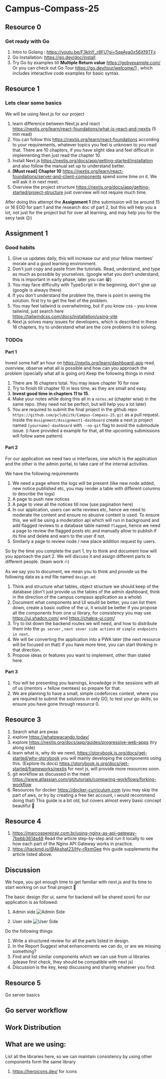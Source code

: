 # Campus-Compass-25

## Resource 0

### Get ready with Go
1. Intro to Golang : https://youtu.be/F3klnY_r8FU?si=5qeAya0x56Xf9TFx
2. Go Installation:  https://go.dev/doc/install
3. Try Go by examples till **Multiple Return value** https://gobyexample.com/ Or you can check out Go Tour https://go.dev/tour/welcome/1 , which includes interactive code examples for basic syntax.


## Resource 1

### Lets clear some basics
We will be using Next.js for our project 
1. learn difference between Next.js and react https://nextjs.org/learn/react-foundations/what-is-react-and-nextjs (5 min read)
2.  You can follow this https://nextjs.org/learn/react-foundations according to your requirements, whatever topics you feel is unknown to you read that. There are 10 chapters, if you have slight idea and feel difficult in implementing then just read the chapter 10.
3. Install Next.js https://nextjs.org/docs/app/getting-started/installation and also follow the manual set up to understand better.
4. **[Must read]** **Chapter 10** https://nextjs.org/learn/react-foundations/server-and-client-components spend some time on it. We will ask it in next meet.
5. Overview the project structure https://nextjs.org/docs/app/getting-started/project-structure just overview will not require much time.


After doing this attempt the **Assignment 1** 
(the submission will be around 15 or 16 EOD for part 1 and the research doc of part 2, but this will help you a lot, not just for the project but for over all learning, and may help you for the secy task 😉)


## Assignment 1

### Good habits

1. Give us updates daily, this will increase our and your fellow mentees’ morale and a good learning environment.
2. Don't just copy and paste from the tutorials. Read, understand, and type as much as possible by yourselves. (google what you don't understand, this is important in early phase, later you can 😁)
3. You may face difficulty with TypeScript in the beginning, don't give up (google is always there)
4. If you don't understand the problem the, there is point in seeing the solution. first try to get the feel of the problem.
5. You may feel tailwind is overwhelming, but if you know css - you know tailwind, just search here https://tailwindcss.com/docs/installation/using-vite
6. Next.js solves many issues for developers, which is described in these 16 chapters, try to understand what are the core problems it is solving.


### TODOs

#### Part 1
Invest some half an hour on https://nextjs.org/learn/dashboard-app read, overview, observe what all is possible and how can you approach the problem (specially what all is going on) 
Keep the following things in mind

1. There are 16 chapters total. You may leave chapter 10 for now
2. Try to finish till chapter 10 in less time, as they are small and easy.
3. **Invest good time in chapters 11 to 15**.
4. Make your notes while doing this all in a `notes.md` (chapter wise) in the same repo. (they need not be perfect, but will help you a lot later)
5. You are required to submit the final project in the github repo `https://github.com/pclubiitk/Campus-Compass-25.git` as a pull request. Inside the `Assignment/Assignment1-dashboard` create a next js project named `[yourname]-dashboard` with `--no-git` flag to avoid the submodule issue. (i have provided a example for that, all the upcoming submissions will follow same pattern)


#### Part 2
For our application we need two ui interfaces, one which is the application and the other is the admin portal, to take care of the internal activities.

We have the following requirements
1. We need a page where the logs will be present (like new node added, new notice published etc, you may render a table with different columns to describe the logs)
2. A page to push new notices
3. A page to view all the notices till now (use pagination here)
4. In our application, users can write reviews etc, hence we need to moderate the content and ensure no abusive content is used. To ensure this, we will be using a moderation api which will run in background and add flagged reviews to a database table named `flagged`, hence we need a page to review the flagged posts etc and manually allow to publish if its fine and delete and warn to the user if not.
5. Similarly a page to review node / new place addition request by users.

So by the time you complete the part 1, try to think and document how will you approach the part 2. We will discuss it and assign different parts to different people. (team work 🔥)

As we say you to document, we mean you to think and provide us the following data as a md file named `design.md`:
1. Think and structure what tables, object structure we should keep of the database (don't just provide us the tables of the admin dashboard, think in the direction of the campus compass application as a whole)
2. Document what components and UI would be better, you can list them down, create a basic outline of the ui, it would be better if you propose all the components from one ui library, for consistency you may use https://ui.shadcn.com/ and https://chakra-ui.com/
3. Try to list down the backend routes we will need, and how to distribute them into the `go server` , `next sever side actions` or `simple endpoints in next`.
4. We will be converting the application into a PWA later (the next resource will be focused on that) if you have more time, you can start thinking in that direction.
5. Propose ideas or features you want to implement, other than stated here.

#### Part 3
1. You will be presenting you learnings, knowledge in the sessions with all of us (mentors + fellow mentees) so prepare for that.
2. We are planning to have a small, simple codeforces contest, where you are required to submit the solutions in only GO, to test your go skills, so ensure you have gone through resource 0.




## Resource 3
1. Search what are pwas
2. ⁠explore https://whatpwacando.today/ 
3. ⁠explore https://nextjs.org/docs/app/guides/progressive-web-apps (try along side)
4. ⁠learn what is, why do we need, https://storybook.js.org/docs/get-started/why-storybook you will mainly developing the components using this. (Explore its docs) https://storybook.js.org/docs/get-started/frameworks/nextjs for next js, will provide more resources soon.
5. ⁠git workflow as discussed in the meet  https://www.atlassian.com/git/tutorials/comparing-workflows/forking-workflow
6. ⁠Resources for docker https://docker-curriculum.com (you may skip the part of aws, or try by creating a free tier account, i would recommend doing that) This guide is a bit old, but covers almost every basic concept beautiful 🙂


## Resource 4

1. https://marcospereirajr.com.br/using-nginx-as-api-gateway-7bebb3614e48 Read the article step-by-step and run it locally to see how each part of the Nginx API Gateway works in practice.
2. https://hackmd.io/@Akshat23/Hy-rRxmGee this guide supplements the article listed above.


## Discussion
We hope, you got enough time to get familiar with next.js and Its time to start working on our final project 🙂

The basic design (for ui, same for backend will be shared soon) for our application is as followed:

1. Admin side
![Admin Side](/images/adminside.svg)

2. User side
![User Side](/images/userside.svg)

Do the following things:
1. Write a structured review for all the parts listed in design.
2. In the Report ⁠Suggest what enhancements we can do, or are we missing something?
3. ⁠Find and list similar components which we can use from ui libraries (please first check, they should be compatible with next js)
4. Discussion is the key, keep discussing and sharing whatever you find.


## Resource 5
Go server basics


## Go server workflow


## Work Distribution


## What are we using:
List all the libraries here, so we can maintain consistency by using other components form the same library
1. https://heroicons.dev/ for icons